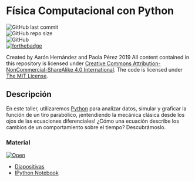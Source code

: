 # Física Computacional con Python
![GitHub last commit](https://img.shields.io/github/last-commit/ajcyucatan/fisica-python?style=for-the-badge) <br>
![GitHub repo size](https://img.shields.io/github/repo-size/ajcyucatan/fisica-python?style=for-the-badge) <br>
![GitHub](https://img.shields.io/github/license/ajcyucatan/fisica-python?style=for-the-badge) <br>
[![forthebadge](https://forthebadge.com/images/badges/cc-nc-sa.svg)](https://creativecommons.org/licenses/by-nc-sa/4.0/)

Created by Aarón Hernández and Paola Pérez 2019 All content contained in this repository is licensed under [Creative Commons Attribution-NonCommercial-ShareAlike 4.0 International](https://creativecommons.org/licenses/by-nc-sa/4.0/ "CC BY-NC-SA 4.0"). The code is licensed under [The MIT License](https://opensource.org/licenses/MIT "Open Source Initiative").

## Descripción
En este taller, utilizaremos [Python](https://www.python.org/) para analizar datos, simular y graficar la función de un tiro parabólico, ¡entendiendo la mecánica clásica desde los ojos de las ecuaciones diferenciales! ¿Cómo una ecuación describe los cambios de un comportamiento sobre el tiempo? Descubrámoslo.

### Material
[![Open](https://img.shields.io/badge/Open-Colab-orange?style=for-the-badge&logo=appveyor)](https://colab.research.google.com/drive/1mIZcrkFuT71XTK0ehaaH01ceYEnAWXbw)

* [Diapositivas](https://github.com/ajcyucatan/fisica-python/blob/master/slides.pdf)
* [IPython Notebook](https://github.com/ajcyucatan/fisica-python/blob/master/fisica-computacional.ipynb)

